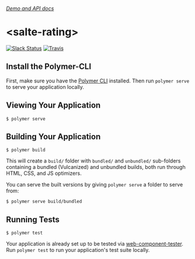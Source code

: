 _[Demo and API docs](https://salte-io.github.io/salte-rating/)_

# \<salte-rating\>

[![Slack Status][slack-image]][slack-url]
[![Travis][travis-ci-image]][travis-ci-url]

## Install the Polymer-CLI

First, make sure you have the [Polymer CLI](https://www.npmjs.com/package/polymer-cli) installed. Then run `polymer serve` to serve your application locally.

## Viewing Your Application

```
$ polymer serve
```

## Building Your Application

```
$ polymer build
```

This will create a `build/` folder with `bundled/` and `unbundled/` sub-folders
containing a bundled (Vulcanized) and unbundled builds, both run through HTML,
CSS, and JS optimizers.

You can serve the built versions by giving `polymer serve` a folder to serve
from:

```
$ polymer serve build/bundled
```

## Running Tests

```
$ polymer test
```

Your application is already set up to be tested via [web-component-tester](https://github.com/Polymer/web-component-tester). Run `polymer test` to run your application's test suite locally.

[slack-image]: https://salte-slack.herokuapp.com/badge.svg
[slack-url]: https://salte-slack.herokuapp.com/

[travis-ci-image]: https://img.shields.io/travis/salte-io/salte-rating.svg?style=flat
[travis-ci-url]: https://travis-ci.org/salte-io/salte-rating
